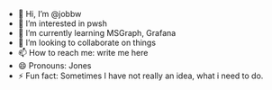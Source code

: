 - 👋 Hi, I’m @jobbw
- 👀 I’m interested in pwsh
- 🌱 I’m currently learning MSGraph, Grafana
- 💞️ I’m looking to collaborate on things
- 📫 How to reach me: write me here
- 😄 Pronouns: Jones
- ⚡ Fun fact: Sometimes I have not really an idea, what i need to do.

<!---
jobbw/jobbw is a ✨ special ✨ repository because its `README.md` (this file) appears on your GitHub profile.
You can click the Preview link to take a look at your changes.
--->
